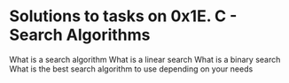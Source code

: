 # Solutions to tasks on 0x1E. C - Search Algorithms

What is a search algorithm
What is a linear search
What is a binary search
What is the best search algorithm to use depending on your needs

